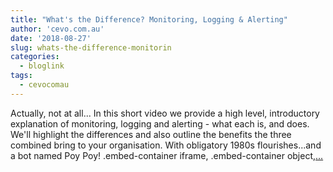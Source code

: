 ```yaml
---
title: "What's the Difference? Monitoring, Logging & Alerting"
author: 'cevo.com.au'
date: '2018-08-27'
slug: whats-the-difference-monitorin
categories:
  - bloglink
tags:
  - cevocomau
---
```


Actually, not at all... In this short video we provide a high level, introductory explanation of monitoring, logging and alerting - what each is, and does. We'll highlight the differences and also outline the benefits the three combined bring to your organisation. With obligatory 1980s flourishes...and a bot named Poy Poy! .embed-container iframe, .embed-container object,[... <i class="fas fa-external-link-alt"></i>](https://cevo.com.au/post/2018-08-27-wtd-monitoring-logging-alerting/)

